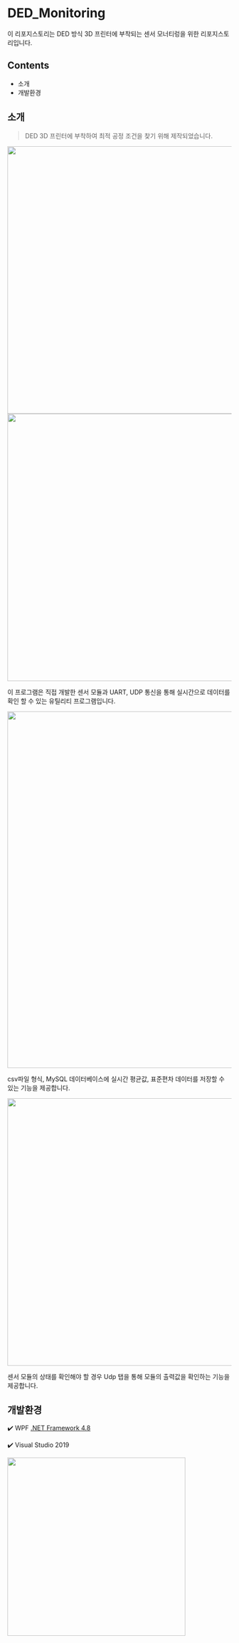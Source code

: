 # DED_Monitoring
이 리포지스토리는 DED 방식 3D 프린터에 부착되는 센서 모너티렁을 위한 리포지스토리입니다.

## Contents 
- 소개
- 개발환경

## 소개
> DED 3D 프린터에 부착하여 최적 공정 조건을 찾기 위해 제작되었습니다.
<img src="https://github.com/37inm/DED_Monitoring/assets/131761210/407c2736-e759-4387-a3c7-2b55fe65edf8" width="600"/>
<img src="https://github.com/37inm/DED_Monitoring/assets/131761210/2248f48d-3161-4f3d-afc2-72809035da6b" width="600"/>

이 프로그램은 직접 개발한 센서 모듈과 UART, UDP 통신을 통해 실시간으로 데이터를 확인 할 수 있는 유틸리티 프로그램입니다.

<img src="https://github.com/37inm/DED_Monitoring/assets/131761210/d08fafb6-0cc5-4f39-a8fc-53911a847159" width="800"/>

csv파일 형식, MySQL 데이터베이스에 실시간 평균값, 표준편차 데이터를 저장할 수 있는 기능을 제공합니다.


<img src="https://github.com/37inm/DED_Monitoring/assets/131761210/0bcd96d0-4ce2-43fd-8df0-553c9602cea1" width="600"/>

센서 모듈의 상태를 확인해야 할 경우 Udp 탭을 통해 모듈의 출력값을 확인하는 기능을 제공합니다.

## 개발환경
:heavy_check_mark: WPF [.NET Framework 4.8](https://dotnet.microsoft.com/ko-kr/download/dotnet-framework/net48)

:heavy_check_mark: Visual Studio 2019

<img src="https://github.com/37inm/GrblController/assets/131761210/673f9ef5-07f9-48ee-aaf2-7e659e2c8af7" width="400"/>
